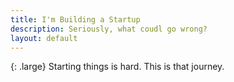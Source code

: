 ```yaml
---
title: I'm Building a Startup
description: Seriously, what coudl go wrong?
layout: default
---
```


{: .large}
Starting things is hard. This is that journey.


